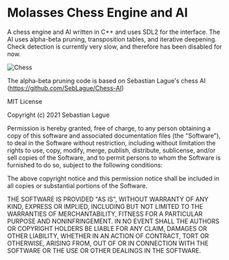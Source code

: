# Molasses Chess Engine and AI
A chess engine and AI written in C++ and uses SDL2 for the interface. The AI uses alpha-beta pruning, transposition tables, and iterative deepening. Check detection is currently very slow, and therefore has been disabled for now.

![Chess](https://github.com/alexdboxall/Molasses-Chess-Engine/tree/master/icons/documentation_img.PNG "Chess")

The alpha-beta pruning code is based on Sebastian Lague's chess AI (https://github.com/SebLague/Chess-AI)

MIT License

Copyright (c) 2021 Sebastian Lague

Permission is hereby granted, free of charge, to any person obtaining a copy
of this software and associated documentation files (the "Software"), to deal
in the Software without restriction, including without limitation the rights
to use, copy, modify, merge, publish, distribute, sublicense, and/or sell
copies of the Software, and to permit persons to whom the Software is
furnished to do so, subject to the following conditions:

The above copyright notice and this permission notice shall be included in all
copies or substantial portions of the Software.

THE SOFTWARE IS PROVIDED "AS IS", WITHOUT WARRANTY OF ANY KIND, EXPRESS OR
IMPLIED, INCLUDING BUT NOT LIMITED TO THE WARRANTIES OF MERCHANTABILITY,
FITNESS FOR A PARTICULAR PURPOSE AND NONINFRINGEMENT. IN NO EVENT SHALL THE
AUTHORS OR COPYRIGHT HOLDERS BE LIABLE FOR ANY CLAIM, DAMAGES OR OTHER
LIABILITY, WHETHER IN AN ACTION OF CONTRACT, TORT OR OTHERWISE, ARISING FROM,
OUT OF OR IN CONNECTION WITH THE SOFTWARE OR THE USE OR OTHER DEALINGS IN THE
SOFTWARE.